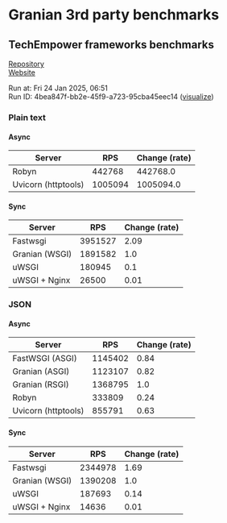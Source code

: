 # Granian 3rd party benchmarks

## TechEmpower frameworks benchmarks

[Repository](https://github.com/TechEmpower/FrameworkBenchmarks)    
[Website](http://www.techempower.com/benchmarks/)

Run at: Fri 24 Jan 2025, 06:51    
Run ID: 4bea847f-bb2e-45f9-a723-95cba45eec14 ([visualize](https://www.techempower.com/benchmarks/#section=test&runid=4bea847f-bb2e-45f9-a723-95cba45eec14))


### Plain text


#### Async

| Server | RPS | Change (rate) |
| --- | --- | --- |
| Robyn | 442768 | 442768.0 |
| Uvicorn (httptools) | 1005094 | 1005094.0 |

#### Sync

| Server | RPS | Change (rate) |
| --- | --- | --- |
| Fastwsgi | 3951527 | 2.09 |
| Granian (WSGI) | 1891582 | 1.0 |
| uWSGI | 180945 | 0.1 |
| uWSGI + Nginx | 26500 | 0.01 |



### JSON


#### Async

| Server | RPS | Change (rate) |
| --- | --- | --- |
| FastWSGI (ASGI) | 1145402 | 0.84 |
| Granian (ASGI) | 1123107 | 0.82 |
| Granian (RSGI) | 1368795 | 1.0 |
| Robyn | 333809 | 0.24 |
| Uvicorn (httptools) | 855791 | 0.63 |

#### Sync

| Server | RPS | Change (rate) |
| --- | --- | --- |
| Fastwsgi | 2344978 | 1.69 |
| Granian (WSGI) | 1390208 | 1.0 |
| uWSGI | 187693 | 0.14 |
| uWSGI + Nginx | 14636 | 0.01 |


